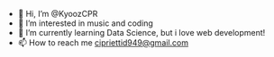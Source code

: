 - 👋 Hi, I’m @KyoozCPR
- 👀 I’m interested in music and coding 
- 🌱 I’m currently learning Data Science, but i love web development!
- 📫 How to reach me cipriettid949@gmail.com


